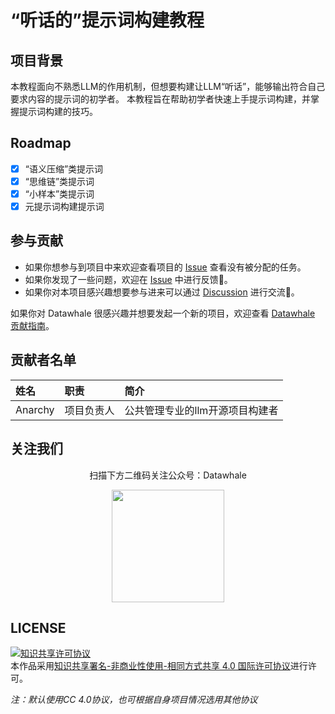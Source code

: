 # “听话的”提示词构建教程

## 项目背景

本教程面向不熟悉LLM的作用机制，但想要构建让LLM“听话”，能够输出符合自己要求内容的提示词的初学者。
本教程旨在帮助初学者快速上手提示词构建，并掌握提示词构建的技巧。

## Roadmap

- [x] “语义压缩”类提示词
- [x] “思维链”类提示词
- [x] “小样本”类提示词
- [x] 元提示词构建提示词

## 参与贡献

- 如果你想参与到项目中来欢迎查看项目的 [Issue](https://github.com/anarchysaiko/awesome-llm-prompts-tutorial/issues) 查看没有被分配的任务。
- 如果你发现了一些问题，欢迎在 [Issue](https://github.com/anarchysaiko/awesome-llm-prompts-tutorial/issues) 中进行反馈🐛。
- 如果你对本项目感兴趣想要参与进来可以通过 [Discussion](https://github.com/anarchysaiko/awesome-llm-prompts-tutorial/discussions) 进行交流💬。

如果你对 Datawhale 很感兴趣并想要发起一个新的项目，欢迎查看 [Datawhale 贡献指南](https://github.com/datawhalechina/DOPMC#%E4%B8%BA-datawhale-%E5%81%9A%E5%87%BA%E8%B4%A1%E7%8C%AE)。

## 贡献者名单

| 姓名 | 职责 | 简介 |
| :----| :---- | :---- |
| Anarchy | 项目负责人 | 公共管理专业的llm开源项目构建者 |

## 关注我们

<div align=center>
<p>扫描下方二维码关注公众号：Datawhale</p>
<img src="https://raw.githubusercontent.com/datawhalechina/pumpkin-book/master/res/qrcode.jpeg" width = "180" height = "180">
</div>

## LICENSE

<a rel="license" href="http://creativecommons.org/licenses/by-nc-sa/4.0/"><img alt="知识共享许可协议" style="border-width:0" src="https://img.shields.io/badge/license-CC%20BY--NC--SA%204.0-lightgrey" /></a><br />本作品采用<a rel="license" href="http://creativecommons.org/licenses/by-nc-sa/4.0/">知识共享署名-非商业性使用-相同方式共享 4.0 国际许可协议</a>进行许可。

*注：默认使用CC 4.0协议，也可根据自身项目情况选用其他协议*
